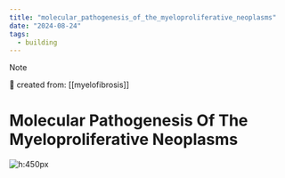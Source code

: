 ```yaml
---
title: "molecular_pathogenesis_of_the_myeloproliferative_neoplasms"
date: "2024-08-24"
tags:
  - building
---
```


> [!NOTE]
> 🌱 created from: [[myelofibrosis]]

# Molecular Pathogenesis Of The Myeloproliferative Neoplasms

![h:450px](https://i.imgur.com/kFfwPLS.png)

